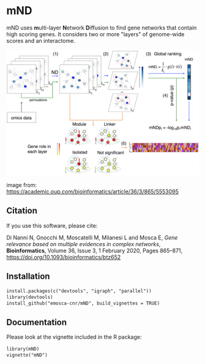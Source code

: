 # mND

mND uses **m**ulti-layer **N**etwork **D**iffusion to find gene networks that contain high scoring genes. It considers two or more "layers" of genome-wide scores and an interactome. 

<img src="vignettes/overview.jpeg">

image from: https://academic.oup.com/bioinformatics/article/36/3/865/5553095

## Citation

If you use this software, please cite:

Di Nanni N, Gnocchi M, Moscatelli M, Milanesi L and Mosca E, *Gene relevance based on multiple evidences in complex networks*, **Bioinformatics**, Volume 36, Issue 3, 1 February 2020, Pages 865–871, https://doi.org/10.1093/bioinformatics/btz652

## Installation
```{r, eval=FALSE}
install.packages(c("devtools", "igraph", "parallel"))
library(devtools)
install_github("emosca-cnr/mND", build_vignettes = TRUE)
```

## Documentation
Please look at the vignette included in the R package:
```{r, eval=FALSE}
library(mND)
vignette("mND")
```

